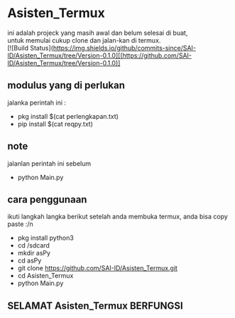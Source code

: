# Asisten_Termux
ini adalah projeck yang masih awal dan belum selesai di buat,  
untuk memulai cukup clone dan jalan-kan di termux.  
[![Build Status](https://img.shields.io/github/commits-since/SAI-ID/Asisten_Termux/tree/Version-0.1.0][(https://github.com/SAI-ID/Asisten_Termux/tree/Version-0.1.0)]

## modulus yang di perlukan  
jalanka perintah ini :  
- pkg install $(cat perlengkapan.txt)  
- pip install $(cat reqpy.txt)

## note
jalanlan perintah ini sebelum  
- python Main.py  

## cara penggunaan
ikuti langkah langka berikut setelah anda membuka termux, anda bisa copy paste :/n
- pkg install python3  
- cd /sdcard  
- mkdir asPy  
- cd asPy  
- git clone https://github.com/SAI-ID/Asisten_Termux.git  
- cd Asisten_Termux  
- python Main.py  
  
## SELAMAT Asisten_Termux BERFUNGSI
